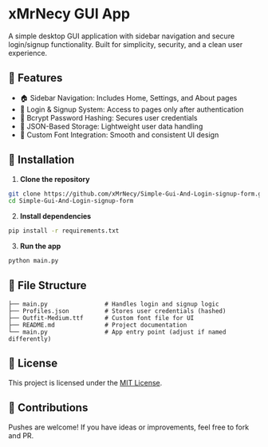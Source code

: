 
# xMrNecy GUI App

A simple desktop GUI application with sidebar navigation and secure login/signup functionality. Built for simplicity, security, and a clean user experience.

## 🌟 Features

- 🏠 Sidebar Navigation: Includes Home, Settings, and About pages  
- 🔐 Login & Signup System: Access to pages only after authentication  
- 🧠 Bcrypt Password Hashing: Secures user credentials  
- 💾 JSON-Based Storage: Lightweight user data handling  
- 🎨 Custom Font Integration: Smooth and consistent UI design  

## 🚀 Installation

1. **Clone the repository**
```bash
git clone https://github.com/xMrNecy/Simple-Gui-And-Login-signup-form.git
cd Simple-Gui-And-Login-signup-form
```

2. **Install dependencies**
```bash
pip install -r requirements.txt
```
3. **Run the app**
```bash
python main.py
```
## 📁 File Structure

```plaintext
├── main.py                # Handles login and signup logic
├── Profiles.json          # Stores user credentials (hashed)
├── Outfit-Medium.ttf      # Custom font file for UI
├── README.md              # Project documentation
└── main.py                # App entry point (adjust if named differently)
```

## 📄 License

This project is licensed under the [MIT License](LICENSE).


## 🤝 Contributions

Pushes are welcome! If you have ideas or improvements, feel free to fork and PR.